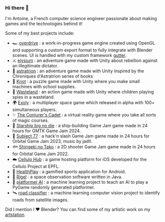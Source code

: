 ### Hi there 👋
I'm Antoine, a French computer science engineer passionate about making games and the technologies behind it!

Some of my best projects include:
- 🏎️ [overdrive](https://github.com/Zephyr75/overdrive) : a work-in-progress game engine created using OpenGL and supporting a custom export format to fully integrate with Blender scenes. UI is handled with my custom framework [gutter](https://github.com/Zephyr75/gutter).
- ⚔️ [elysium](https://github.com/Zephyr75/elysium) : an adventure game made with Unity about rebellion against an illegitimate dictator.
- :herb: [astratrion](https://github.com/Zephyr75/astratrion) : an adventure game made with Unity inspired by the Chroniques d'Astratrion series of books
- :school: [Knot](https://github.com/Zephyr75/Knot) : a puzzle game made with Unity where you make small machines with school supplies.
- :deciduous_tree: [Wasteland](https://github.com/Zephyr75/wasteland) : an action game made with Unity where children playing spies in a wasteland.
- :earth_africa: [Exoly](https://gamejolt.com/games/exoly/266366) : a multiplayer space game which released in alpha with 100+ simultaneous players.
- :sparkles: [The Conjurer's Cadet](https://github.com/Zephyr75/magicVR) : a virtual reality game where you take all sorts of magic courses.
- :rocket: [Starship big no die](https://github.com/Zephyr75/starship_big_no_die) : a ship-building Game Jam game made in 24 hours for GMTK Game Jam 2024.
- 🤖 [Subject 77](https://github.com/Zephyr75/OGJ_2023) : a hack'n slash Game Jam game made in 24 hours for Orbital Game Jam 2023, music by jadtl.
- :fish: [Shingeki no Tako](https://github.com/jadtl/OGJ2022) : a 2D shooter Game Jam game made in 24 hours for Orbital Game Jam 2022.
- :cloud: [Cellulo Hub](https://github.com/Cellulo-Hub-Team/Hub) : a game hosting platform for iOS developed for the Cellulo Project at EPFL.
- :running: [HealthPlay](https://github.com/HealthPlay-EPFL/Health-Play) : a gamified sports application for Android.
- :stars: [Rigel](https://github.com/Zephyr75/Rigel) : a space observation software written in Java.
- 🧠 [platformer AI](https://github.com/Zephyr75/platformerAI) : a machine learning project to teach an AI to play a PyGame randomly generated platformer.
- 🛰️ [road classifier](https://github.com/Zephyr75/road_classifier) : a machine learning computer vision project to identify roads from satellite images.

Did I mention I ❤️ Blender?
You can find some of my artistic work on my [artstation](https://www.artstation.com/zephyr74).

<!--
**Zephyr75/Zephyr75** is a ✨ _special_ ✨ repository because its `README.md` (this file) appears on your GitHub profile.

Here are some ideas to get you started:

- 🔭 I’m currently working on ...
- 🌱 I’m currently learning ...
- 👯 I’m looking to collaborate on ...
- 🤔 I’m looking for help with ...
- 💬 Ask me about ...
- 📫 How to reach me: ...
- 😄 Pronouns: ...
- ⚡ Fun fact: ...
-->
